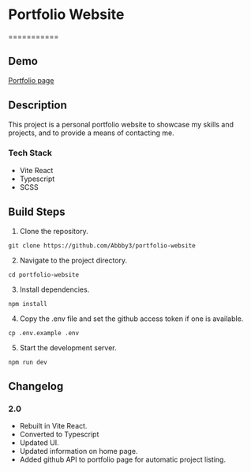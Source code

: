 # Portfolio Website

===========

## Demo

[Portfolio page](https://abbby3.github.io/Abbby3-page)

## Description

This project is a personal portfolio website to showcase my skills and projects, and to provide a means of contacting me.

### Tech Stack

- Vite React
- Typescript
- SCSS

## Build Steps

1.  Clone the repository.

```shell
git clone https://github.com/Abbby3/portfolio-website
```

2.  Navigate to the project directory.

```shell
cd portfolio-website
```

3.  Install dependencies.

```shell
npm install
```

4.  Copy the .env file and set the github access token if one is available.

```shell
cp .env.example .env
```

5.  Start the development server.

```shell
npm run dev
```

## Changelog

### 2.0

- Rebuilt in Vite React.
- Converted to Typescript
- Updated UI.
- Updated information on home page.
- Added github API to portfolio page for automatic project listing.

